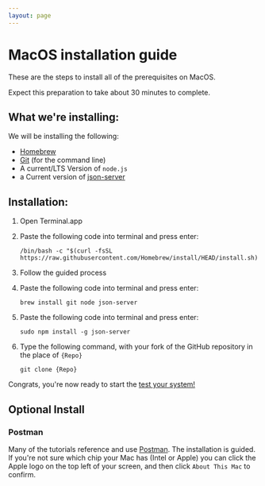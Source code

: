 ```yaml
---
layout: page
---
```


# MacOS installation guide

These are the steps to install all of the prerequisites on MacOS.

Expect this preparation to take about 30 minutes to complete.

## What we're installing:

We will be installing the following:
* [Homebrew](https://brew.sh/)
* [Git](https://docs.github.com/en/get-started/quickstart/set-up-git) (for the command line)
* A current/LTS Version of `node.js`
* a Current version of [json-server](https://www.npmjs.com/package/json-server)

## Installation:

1. Open Terminal.app

1. Paste the following code into terminal and press enter:

    ```shell
    /bin/bash -c "$(curl -fsSL https://raw.githubusercontent.com/Homebrew/install/HEAD/install.sh)"
    ```

1. Follow the guided process

1. Paste the following code into terminal and press enter:

    ```shell
    brew install git node json-server
    ```

1. Paste the following code into terminal and press enter:

    ```shell
    sudo npm install -g json-server
    ```

1. Type the following command, with your fork of the GitHub repository in the place of `{Repo}`

    ```shell
    git clone {Repo}
    ```

Congrats, you're now ready to start the [test your system!](before-you-start#test-your-development-system)

## Optional Install

### Postman

Many of the tutorials reference and use [Postman](https://www.postman.com/downloads/).
The installation is guided.
If you're not sure which chip your Mac has (Intel or Apple) you can click the Apple logo on the top left of your screen,  and then click `About This Mac` to confirm.

